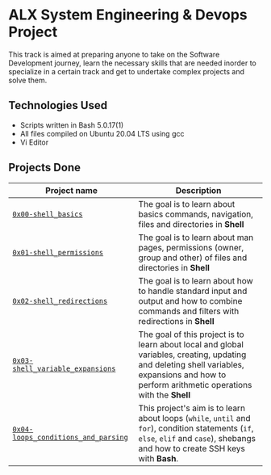# ALX System Engineering & Devops Project

This track is aimed at preparing anyone to take on the Software Development journey, learn the necessary skills that are needed inorder to specialize in a certain track and get to undertake complex projects and solve them.

## Technologies Used
* Scripts written in Bash 5.0.17(1)
* All files compiled on Ubuntu 20.04 LTS using gcc
* Vi Editor

## Projects Done

| Project name | Description |
| ------------ | ----------- |
| [`0x00-shell_basics`](https://github.com/ayub-kimani/alx-system_engineering-devops/tree/master/0x00-shell_basics) | The goal is to learn about basics commands, navigation, files and directories in **Shell** |
| [`0x01-shell_permissions`](https://github.com/ayub-kimani/alx-system_engineering-devops/tree/master/0x01-shell_permissions) | The goal is to learn about man pages, permissions (owner, group and other) of files and directories in **Shell** |
| [`0x02-shell_redirections`](https://github.com/ayub-kimani/alx-system_engineering-devops/tree/master/0x02-shell_redirections) | The goal is to learn about how to handle standard input and output and how to combine commands and filters with redirections in **Shell** |
| [`0x03-shell_variable_expansions`](https://github.com/ayub-kimani/alx-system_engineering-devops/tree/master/0x03-shell_variables_expansions) | The goal of this project is to learn about local and global variables, creating, updating and deleting shell variables, expansions and how to perform arithmetic operations with the  **Shell** |
| [`0x04-loops_conditions_and_parsing`](https://github.com/ayub-kimani/alx-system_engineering-devops/tree/master/0x04-loops_conditions_and_parsing) | This project's aim is to learn about loops (`while`, `until` and `for`), condition statements (`if`, `else`, `elif` and `case`), shebangs and how to create SSH keys with **Bash**. |
